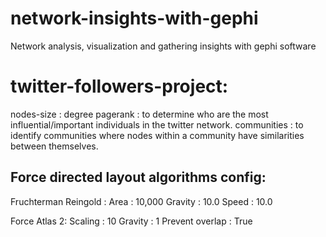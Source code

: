 # network-insights-with-gephi
 Network analysis, visualization and gathering insights with gephi software

# twitter-followers-project:
nodes-size : degree
pagerank : to determine who are the most influential/important individuals in the twitter network.
communities : to identify communities where nodes within a community have similarities between themselves.

## Force directed layout algorithms config:
Fruchterman Reingold :
Area : 10,000
Gravity : 10.0
Speed : 10.0

Force Atlas 2:
Scaling : 10
Gravity : 1
Prevent overlap : True
